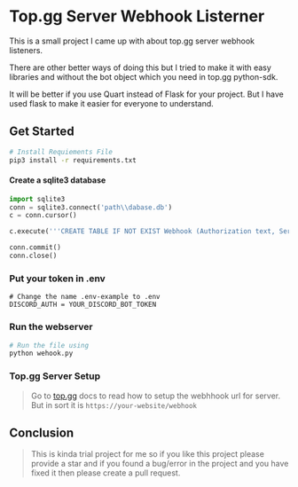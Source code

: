 # Top.gg Server Webhook Listerner
This is a small project I came up with about top.gg server webhook listeners.

There are other better ways of doing this but I tried to make it with easy libraries and without the bot object which you need in top.gg python-sdk. 

It will be better if you use Quart instead of Flask for your project. But I have used flask to make it easier for everyone to understand.


## Get Started
```bash
# Install Requiements File
pip3 install -r requirements.txt
```

#### Create a sqlite3 database
```python
import sqlite3
conn = sqlite3.connect('path\\dabase.db')
c = conn.cursor()

c.execute('''CREATE TABLE IF NOT EXIST Webhook (Authorization text, Server int, Webhook text)''')

conn.commit()
conn.close()
```



### Put your token in .env
```.env
# Change the name .env-example to .env
DISCORD_AUTH = YOUR_DISCORD_BOT_TOKEN
```

### Run the webserver
```bash
# Run the file using
python wehook.py
```

### Top.gg Server Setup
> Go to [top.gg](https://docs.top.gg/) docs to read how to setup the webhhook url for server. But in sort it is `https://your-website/webhook`


## Conclusion
> This is kinda trial project for me so if you like this project please provide a star and if you found a bug/error in the project and you have fixed it then please create a pull request.